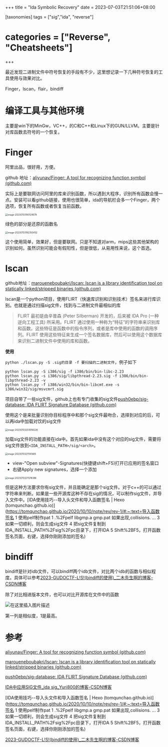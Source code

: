 +++
title = "Ida Symbolic Recovery"
date = 2023-07-03T21:51:06+08:00

[taxonomies]
tags = ["sig","ida", "reverse"]
# categories = ["Reverse", "Cheatsheets"]
+++

最近发现二进制文件中符号恢复的手段有不少，这里想记录一下几种符号恢复的工具使用与效果对比。

Finger，lscan，flair，bindiff

<!-- more -->

# 编译工具与其他环境

主要是win下的MinGw，VC++，的C和C++和Linux下的GUN/LLVM。主要是针对库函数去符号的一个恢复。



# Finger

阿里出品，很好用，方便。

github 地址：[aliyunav/Finger: A tool for recognizing function symbol (github.com)](https://github.com/aliyunav/Finger)

实际上是要联网访问阿里的库来识别函数，所以遇到大程序，识别所有函数会慢一点。安装可以看github链接，使用也很简单，ida的导航栏会多一个Finger，两个选项，恢复所有函数或者恢复当前函数。

<img src="https://raw.githubusercontent.com/Military-axe/imgtable/main/202307031931288.png" alt="image-20230703193129579" style="zoom:50%;" />

绿色的部分是还原的函数名

<img src="https://raw.githubusercontent.com/Military-axe/imgtable/main/202307031923588.png" alt="image-20230703192350452" style="zoom:50%;" />

这个使用简单，效果好，但是要联网。只是不知道对arm，mips这些其他架构的识别如何。虽然识别可能会有假阳性，但是很低，从易用性来说，这个首选。

# lscan

github地址：[maroueneboubakri/lscan: lscan is a library identification tool on statically linked/stripped binaries (github.com)](https://github.com/maroueneboubakri/lscan)

lscan是一个python项目，使用FLIRT（快速库识别和识别技术）签名来进行库识别。也就是通过扫描sig文件，找到与二进制文件最相似的库

> FLIRT 最初是由辛普森 (Peter Silberman) 开发的，后来被 IDA Pro (一种逆向工程工具) 所采用。FLIRT 通过使用一种称为“特征”的字符串来识别库和函数。这些特征是函数中的指令序列，或者是库中使用的函数的调用序列。FLIRT 使用这些特征来生成一个签名数据库，然后可以使用这个数据库来识别二进制文件中使用的库和函数。

**使用**

`python ./lscan.py -S .sig的目录 -f 要扫描的二进制文件`，例子如下

```shell
python lscan.py -S i386/sig -f i386/bin/bin-libc-2.23
python lscan.py -s i386/sig/libpthread-2.23.sig -f i386/bin/bin-libpthread-2.23 -v
python lscan.py -f i386/win32/bin/bin-libcmt.exe -s i386/win32/sig/msvcmrt.sig
```

项目自带了一些sig文件，github上也有专门收集的sig文件[push0ebp/sig-database: IDA FLIRT Signature Database (github.com)](https://github.com/push0ebp/sig-database)

使用这个是来批量识别你目标程序中和那个sig文件最吻合，选择到对应的后，可以再ida中加载对饮的sig文件

<img src="https://raw.githubusercontent.com/Military-axe/imgtable/main/202307032030931.png" alt="image-20230703203058226" style="zoom:50%;" />

加载sig文件的功能直接在ida中。首先如果ida中没有这个对应的sig文件，需要将sig文件放到`<IDA_INSTALL_PATH>/sig/<arch>`。

<img src="https://raw.githubusercontent.com/Military-axe/imgtable/main/202307032111710.png" alt="image-20230703211141485" style="zoom:50%;" />

+ view-"Open subview"-Signatures(快捷键shift+F5)打开已应用的签名窗口
+ 右键Apply new signatures，选择一个添加

<img src="https://raw.githubusercontent.com/Military-axe/imgtable/main/202307032112628.png" alt="image-20230703211216386" style="zoom:50%;" />

但是这种方法要求你有sig文件，并且能确定是那个sig文件。对于c++的可以通过字符串来判断。如果是一些开源库这种不存在sig的情况，可以制作sig文件，并导入文件中。[IDA使用技巧--导入头文件和导入函数签名 | Hexo (tomqunchao.github.io)](https://tomqunchao.github.io/2020/10/10/note/rev/rev-1/#:~:text=导入函数签名 1 使用pelf制作pat 1 .%2Fpelf libgmp.a gmp.pat 如果出现,collisions. ... 3 如果一切顺利，则会生成sig文件 4 把sig文件复制到IDA_INSTALL_PATH%2Fsig%2Fpc目录下，打开IDA 5 Shift%2BF5，打开函数签名页面，右键，选择你刚刚添加的签名)

# bindiff

bindiff是针对idb文件，可以bindiff两个idb文件，对比两个idb的函数与相似程度。具体可以参考[2023-GUDOCTF-L!S!(bindiff的使用)_二木先生啊的博客-CSDN博客](https://blog.csdn.net/qq_54894802/article/details/130211890)

除了对比相进版本文件，也可以对比开源库在文件中的函数

![在这里插入图片描述](https://raw.githubusercontent.com/Military-axe/imgtable/main/202307032147866.png)

第一列是相似度，1是最高。

# 参考

[aliyunav/Finger: A tool for recognizing function symbol (github.com)](https://github.com/aliyunav/Finger)

[maroueneboubakri/lscan: lscan is a library identification tool on statically linked/stripped binaries (github.com)](https://github.com/maroueneboubakri/lscan)

[push0ebp/sig-database: IDA FLIRT Signature Database (github.com)](https://github.com/push0ebp/sig-database)

[IDA中应用SIG文件_ida sig_Yuri800的博客-CSDN博客](https://blog.csdn.net/lixiangminghate/article/details/81352205)

[IDA使用技巧--导入头文件和导入函数签名 | Hexo (tomqunchao.github.io)](https://tomqunchao.github.io/2020/10/10/note/rev/rev-1/#:~:text=导入函数签名 1 使用pelf制作pat 1 .%2Fpelf libgmp.a gmp.pat 如果出现,collisions. ... 3 如果一切顺利，则会生成sig文件 4 把sig文件复制到IDA_INSTALL_PATH%2Fsig%2Fpc目录下，打开IDA 5 Shift%2BF5，打开函数签名页面，右键，选择你刚刚添加的签名)

[2023-GUDOCTF-L!S!(bindiff的使用)_二木先生啊的博客-CSDN博客](https://blog.csdn.net/qq_54894802/article/details/130211890)